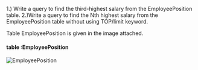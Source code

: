 1.) Write a query to find the third-highest salary from the EmployeePosition table.
2.)Write a query to find the Nth highest salary from the EmployeePosition table without using TOP/limit keyword.

Table EmployeePosition is given in the image attached.
#### table :EmployeePosition 
![EmployeePosition](C:\Users\anushka\Desktop\wireUs\ss.png)
